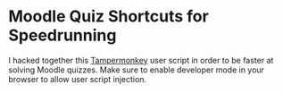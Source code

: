 # Moodle Quiz Shortcuts for Speedrunning

I hacked together this [Tampermonkey](https://www.tampermonkey.net/) user script in order to be faster at solving Moodle quizzes.
Make sure to enable developer mode in your browser to allow user script injection.
